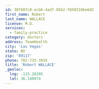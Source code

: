 ```yaml
---
id: 38f607c8-acb6-4ad7-85b2-f6503186e6d2
first_name: Robert
last_name: WALLACE
license: M.D.
services:
  - family-practice
category: doctors
address: TeamHealth
city: 'Las Vegas'
state: NV
zip: '89117'
phone: 702-733-3919
title: 'Robert WALLACE'
_geoloc:
  lng: -115.28205
  lat: 36.140974
---
```


